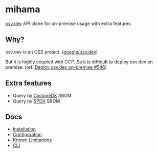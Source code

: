 # mihama

[osv.dev](https://osv.dev/) API clone for on-premise usage with extra features.

## Why?

osv.dev is an OSS project. ([google/osv.dev](https://github.com/google/osv.dev))

But it is highly coupled with GCP. So it is difficult to deploy osv.dev on premise. (ref. [Deploy osv.dev on-premise #546](https://github.com/google/osv.dev/issues/546))

## Extra features

- Query by [CycloneDX](https://cyclonedx.org/) SBOM
- Query by [SPDX](https://spdx.dev/) SBOM

## Docs

- [Installation](https://github.com/ninoseki/mihama/wiki/Installation)
- [Configuration](https://github.com/ninoseki/mihama/wiki/Configuration)
- [Known Limitations](https://github.com/ninoseki/mihama/wiki/Known-Limitations)
- [CLI](https://github.com/ninoseki/mihama/wiki/CLI)
